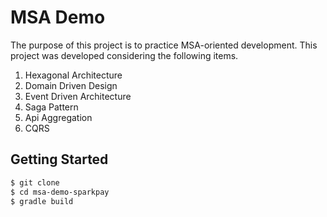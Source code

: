 # MSA Demo

The purpose of this project is to practice MSA-oriented development.
This project was developed considering the following items.
1. Hexagonal Architecture
2. Domain Driven Design
3. Event Driven Architecture
4. Saga Pattern
5. Api Aggregation
6. CQRS

## Getting Started
```bash
$ git clone
$ cd msa-demo-sparkpay
$ gradle build
```
